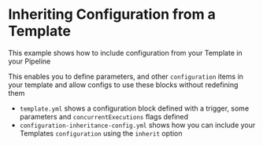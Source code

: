 # Inheriting Configuration from a Template

This example shows how to include configuration from your Template in your Pipeline

This enables you to define parameters, and other `configuration` items in your template and allow configs to use these blocks without redefining them

- `template.yml` shows a configuration block defined with a trigger, some parameters and `concurrentExecutions` flags defined
- `configuration-inheritance-config.yml` shows how you can include your Templates `configuration` using the `inherit` option
